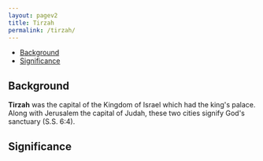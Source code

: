 ```yaml
---
layout: pagev2
title: Tirzah
permalink: /tirzah/
---
```

- [Background](#background)
- [Significance](#significance)

## Background

**Tirzah** was the capital of the Kingdom of Israel which had the king's palace. Along with Jerusalem the capital of Judah, these two cities signify God's sanctuary (S.S. 6:4).

## Significance
